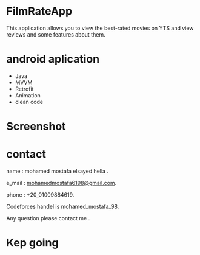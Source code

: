 # FilmRateApp
This application allows you to view the best-rated movies on YTS and view reviews and some features about them.

# android aplication
- Java
- MVVM
- Retrofit
- Animation
- clean code

# Screenshot


# contact

name : mohamed mostafa elsayed hella .

e_mail : mohamedmostafa6198@gmail.com.

phone : +20_01009884619.

Codeforces handel is mohamed_mostafa_98.

Any question please contact me .

# Kep going
